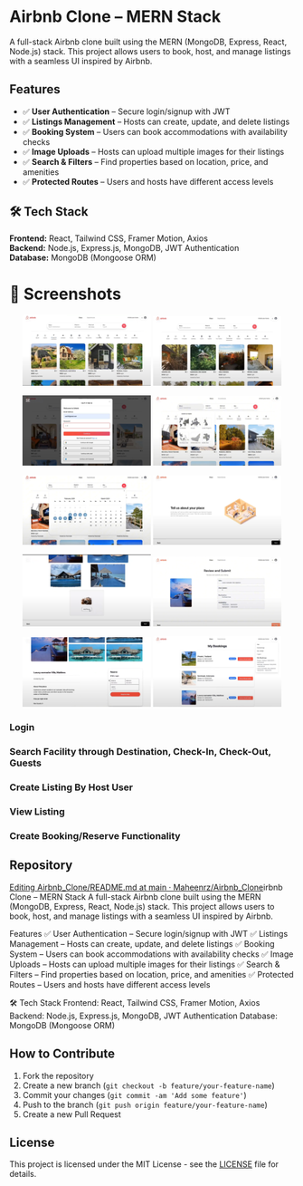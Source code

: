 # Airbnb Clone – MERN Stack

A full-stack Airbnb clone built using the MERN (MongoDB, Express, React, Node.js) stack. This project allows users to book, host, and manage listings with a seamless UI inspired by Airbnb.

## Features

- ✅ **User Authentication** – Secure login/signup with JWT
- ✅ **Listings Management** – Hosts can create, update, and delete listings
- ✅ **Booking System** – Users can book accommodations with availability checks
- ✅ **Image Uploads** – Hosts can upload multiple images for their listings
- ✅ **Search & Filters** – Find properties based on location, price, and amenities
- ✅ **Protected Routes** – Users and hosts have different access levels

## 🛠️ Tech Stack

**Frontend:** React, Tailwind CSS, Framer Motion, Axios  
**Backend:** Node.js, Express.js, MongoDB, JWT Authentication  
**Database:** MongoDB (Mongoose ORM)

# 📸 Screenshots

<p align="center">
  <img src="https://raw.githubusercontent.com/Maheenrz/Airbnb_Clone/main/Frontend/public/Screenshot_20250819-195253~2.png" width="45%" />
  <img src="https://raw.githubusercontent.com/Maheenrz/Airbnb_Clone/main/Frontend/public/Screenshot_20250819-195255~2.png" width="45%" />
</p>

<p align="center">
  <img src="https://raw.githubusercontent.com/Maheenrz/Airbnb_Clone/main/Frontend/public/Screenshot_20250822-110614~2.png" width="45%" />
  <img src="https://raw.githubusercontent.com/Maheenrz/Airbnb_Clone/main/Frontend/public/Screenshot_20250819-195305~2.png" width="45%" />
</p>

<p align="center">
  <img src="https://raw.githubusercontent.com/Maheenrz/Airbnb_Clone/main/Frontend/public/Screenshot_20250819-195311~3.png" width="45%" />
  <img src="https://raw.githubusercontent.com/Maheenrz/Airbnb_Clone/main/Frontend/public/Screenshot_20250819-195339~3.png" width="45%" />
</p>

<p align="center">
  <img src="https://raw.githubusercontent.com/Maheenrz/Airbnb_Clone/main/Frontend/public/Screenshot_20250822-110500~2.png" width="45%" />
  <img src="https://raw.githubusercontent.com/Maheenrz/Airbnb_Clone/main/Frontend/public/Screenshot_20250822-110527~2.png" width="45%" />
</p>

<p align="center">
  <img src="https://raw.githubusercontent.com/Maheenrz/Airbnb_Clone/main/Frontend/public/Screenshot_20250822-110542~2.png" width="45%" />
  <img src="https://raw.githubusercontent.com/Maheenrz/Airbnb_Clone/main/Frontend/public/Screenshot_20250822-110605~2.png" width="45%" />
</p>



### Login

### Search Facility through Destination, Check-In, Check-Out, Guests

### Create Listing By Host User

### View Listing

### Create Booking/Reserve Functionality

## Repository

[Editing Airbnb_Clone/README.md at main · Maheenrz/Airbnb_Clone](https://github.com/Maheenrz/Airbnb_Clone)irbnb Clone – MERN Stack A full-stack Airbnb clone built using the MERN (MongoDB, Express, React, Node.js) stack. This project allows users to book, host, and manage listings with a seamless UI inspired by Airbnb.

Features ✅ User Authentication – Secure login/signup with JWT ✅ Listings Management – Hosts can create, update, and delete listings ✅ Booking System – Users can book accommodations with availability checks ✅ Image Uploads – Hosts can upload multiple images for their listings ✅ Search & Filters – Find properties based on location, price, and amenities ✅ Protected Routes – Users and hosts have different access levels

🛠️ Tech Stack Frontend: React, Tailwind CSS, Framer Motion, Axios Backend: Node.js, Express.js, MongoDB, JWT Authentication Database: MongoDB (Mongoose ORM)


## How to Contribute

1. Fork the repository
2. Create a new branch (`git checkout -b feature/your-feature-name`)
3. Commit your changes (`git commit -am 'Add some feature'`)
4. Push to the branch (`git push origin feature/your-feature-name`)
5. Create a new Pull Request

## License

This project is licensed under the MIT License - see the [LICENSE](LICENSE) file for details.

